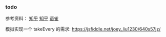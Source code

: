 ### todo

参考资料：
[知乎](https://zhuanlan.zhihu.com/p/30098155)
[知乎](https://zhuanlan.zhihu.com/p/23012870)
[语雀](https://www.yuque.com/shinima/blog/qtarrq)

模拟实现一个 takeEvery 的需求:
https://jsfiddle.net/joey_liu1230/640s57jz/
